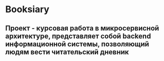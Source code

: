 # Booksiary
## Проект - курсовая работа в микросервисной архитектуре, представляет собой backend информационной системы, позволяющий людям вести читательский дневник

